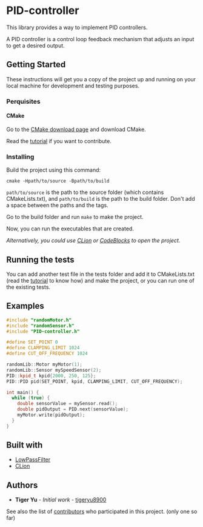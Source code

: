 # PID-controller

This library provides a way to implement PID controllers.

A PID controller is a control loop feedback mechanism that adjusts an input to get a
desired output.

## Getting Started

These instructions will get you a copy of the project up and running on your local
machine for development and testing purposes.

### Perquisites

#### CMake

Go to the [CMake download page](https://cmake.org/download/) and download CMake.

Read the [tutorial](https://cmake.org/cmake-tutorial/) if you want to contribute.

### Installing

Build the project using this command:

```
cmake -Hpath/to/source -Bpath/to/build
```

`path/to/source` is the path to the source folder (which contains CMakeLists.txt), and
`path/to/build` is the path to the build folder. Don't add a space between the paths and
the tags.

Go to the build folder and run `make` to make the project.

Now, you can run the executables that are created.

*Alternatively, you could use [CLion](https://www.jetbrains.com/clion/) or
[CodeBlocks](http://www.codeblocks.org/) to open the project.*

## Running the tests

You can add another test file in the tests folder and add it to CMakeLists.txt (read the
[tutorial](https://cmake.org/cmake-tutorial/) to know how) and make the project, or you
can run one of the existing tests.

## Examples

```c++
#include "randomMotor.h"
#include "randomSensor.h"
#include "PID-controller.h"

#define SET_POINT 0
#define CLAMPING_LIMIT 1024
#define CUT_OFF_FREQUENCY 1024

randomLib::Motor myMotor(1);
randomLib::Sensor mySpeedSensor(2);
PID::kpid_t kpid{2000, 250, 125};
PID::PID pid(SET_POINT, kpid, CLAMPING_LIMIT, CUT_OFF_FREQUENCY);

int main() {
  while (true) {
    double sensorValue = mySensor.read();
    double pidOutput = PID.next(sensorValue);
    myMotor.write(pidOutput);
  }
}
```

## Built with
 * [LowPassFilter](https://github.com/overlord1123/LowPassFilter)
 * [CLion](https://www.jetbrains.com/clion/)
 
## Authors
 
 * **Tiger Yu** - *Initial work* - [tigeryu8900](../../..)
 
 See also the list of [contributors](../../graphs/contributors) who participated in this project. (only one so far)
